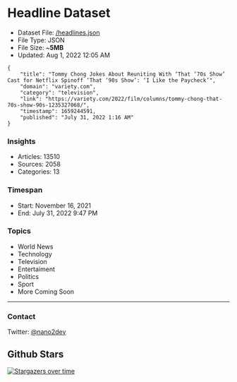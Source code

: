 # Headline Dataset

- Dataset File: [/headlines.json](https://raw.githubusercontent.com/fwd/news/master/headlines.json) 
- File Type: JSON
- File Size: ~**5MB**
- Updated: Aug 1, 2022 12:05 AM

```
{
    "title": "Tommy Chong Jokes About Reuniting With ‘That ‘70s Show’ Cast for Netflix Spinoff ‘That ‘90s Show’: ‘I Like the Paycheck’",
    "domain": "variety.com",
    "category": "television",
    "link": "https://variety.com/2022/film/columns/tommy-chong-that-70s-show-90s-1235327068/",
    "timestamp": 1659244591,
    "published": "July 31, 2022 1:16 AM"
}
```

### Insights

- Articles: 13510
- Sources: 2058
- Categories: 13

### Timespan

- Start: November 16, 2021
- End: July 31, 2022 9:47 PM

### Topics

- World News
- Technology
- Television
- Entertaiment
- Politics
- Sport
- More Coming Soon

---

### Contact 

Twitter: [@nano2dev](https://twitter.com/nano2dev)

## Github Stars

[![Stargazers over time](https://starchart.cc/fwd/news.svg)](https://starchart.cc/fwd/news)
	